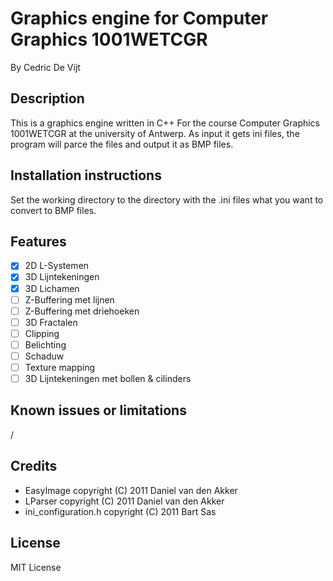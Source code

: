 # Graphics engine for Computer Graphics 1001WETCGR

By Cedric De Vijt

## Description

This is a graphics engine written in C++ For the course Computer Graphics 1001WETCGR at the university of Antwerp.
As input it gets ini files, the program will parce the files and output it as BMP files.

## Installation instructions

Set the working directory to the directory with the .ini files what you want to convert to BMP files.

## Features

-[x] 2D L-Systemen
-[x] 3D Lijntekeningen
-[x] 3D Lichamen
-[ ] Z-Buffering met lijnen
-[ ] Z-Buffering met driehoeken
-[ ] 3D Fractalen
-[ ] Clipping
-[ ] Belichting
-[ ] Schaduw
-[ ] Texture mapping
-[ ] 3D Lijntekeningen met bollen & cilinders

## Known issues or limitations

/

## Credits

* EasyImage copyright (C) 2011 Daniel van den Akker
* LParser copyright (C) 2011 Daniel van den Akker
* ini_configuration.h copyright (C) 2011 Bart Sas

## License

MIT License